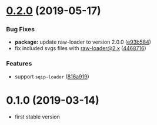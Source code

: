 # [0.2.0](https://github.com/bazzite/nuxt-optimized-images/compare/v0.1.0...v0.2.0) (2019-05-17)


### Bug Fixes

* **package:** update raw-loader to version 2.0.0 ([e93b584](https://github.com/bazzite/nuxt-optimized-images/commit/e93b584))
* fix included svgs files with raw-loader@2.x ([4468716](https://github.com/bazzite/nuxt-optimized-images/commit/4468716))


### Features

* support `sqip-loader` ([816a919](https://github.com/bazzite/nuxt-optimized-images/commit/816a919))


# 0.1.0 (2019-03-14)

* first stable version

